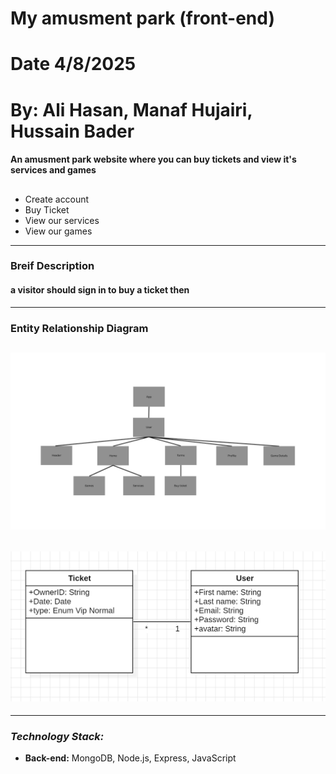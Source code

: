 
# My amusment park (front-end)
# Date 4/8/2025
# By: Ali Hasan, Manaf Hujairi, Hussain Bader
#### An amusment park website where you can buy tickets and view it's services and games  

##

- Create account
- Buy Ticket
- View our services
- View our games

---

### Breif Description

#### a visitor should sign in to buy a ticket then 

---

### Entity Relationship Diagram

## ![ERD](./images/Components.png)
## ![ERD](./images/ERD_diagram.png)

---

### _Technology Stack:_

- **Back-end:** MongoDB, Node.js, Express, JavaScript